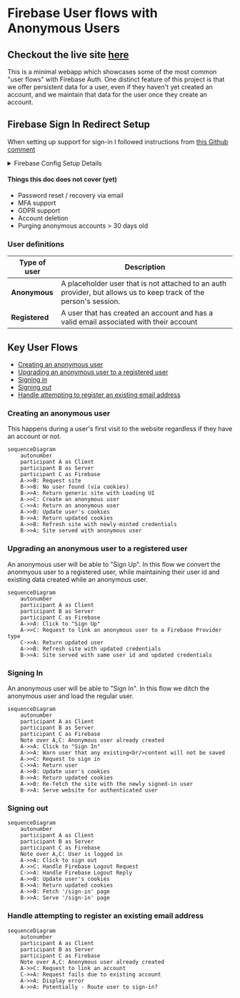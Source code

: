 # Firebase User flows with Anonymous Users

## Checkout the live site [here](https://nextjs-firebase-server-cookies.vercel.app/)

This is a minimal webapp which showcases some of the most common "user flows" with Firebase Auth. One distinct feature of this project is that we offer persistent data for a user, even if they haven't yet created an account, and we maintain that data for the user once they create an account.

## Firebase Sign In Redirect Setup

When setting up support for sign-in I followed instructions from [this Github comment](https://github.com/firebase/firebase-js-sdk/issues/7342#issuecomment-2133453309)

<details>
  <summary>Firebase Config Setup Details</summary>
(Copied directly from that comment)  
For people who use Next.js and do not use Firebase Hosting, try option 3 from https://firebase.google.com/docs/auth/web/redirect-best-practices. I could make it work by following these steps:
 
1. Set `authDomain` to localhost or production-url based on current environment.
2. Use Next.js Rewrites to create a reverse-proxy
3. Add "authorized redirect uris" in Google Cloud.
4. Use --experimental-https flag to make localhost https

[1] In `firebase.ts`, replace the `authDomain` based on the current environment.

```
const env = process.env.NODE_ENV
if (env == "development") {
    firebaseConfig.authDomain = "localhost:<port>";
} else if (env == "production") {
   firebaseConfig.authDomain = "<production-url>";
}
```

[2] In next.config.mjs, add a Rewrite to proxy requests to /\_\_/auth/:path\* to Firebase Auth

```
async rewrites() {
    return [
	{
		source: '/__/auth/:path*',
		destination: 'https://<project>.firebaseapp.com/__/auth/:path*',
	},
    ]
},
```

[3] In Google Cloud > API & Services > Credentials > OAuth 2.0 Client IDs > , add under "Authorized redirect URIs" the following uris:

- [https://localhost:[PORT]](https://localhost:%5BPORT%5D)
- [https://localhost:[PORT]/\_\_/auth/handler](https://localhost:%5BPORT%5D/__/auth/handler)
- https://[PRODUCTION_URL]
- https://[PRODUCTION_URL]/\_\_/auth/handler

From Google Cloud: "Note: It may take 5 minutes to a few hours for settings to take effect" <-- I second that, for me it was 1-2 hours actually.

[4] If you start your Next.js application now in development mode, e.g. `next dev`, make sure to add the `--experimental-https` flag to make localhost use https. With that, you should be able to use `signInWithRedirect` in all browsers, including Safari and Firefox.

</details>

#### Things this doc does not cover (yet)

- Password reset / recovery via email
- MFA support
- GDPR support
- Account deletion
- Purging anonymous accounts > 30 days old

### User definitions

| Type of user   | Description                                                                                                       |
| -------------- | ----------------------------------------------------------------------------------------------------------------- |
| **Anonymous**  | A placeholder user that is not attached to an auth provider, but allows us to keep track of the person's session. |
| **Registered** | A user that has created an account and has a valid email associated with their account                            |

## Key User Flows

- [Creating an anonymous user](#creating-an-anonymous-user)
- [Upgrading an anonymous user to a registered user](#upgrading-an-anonymous-user-to-a-registered-user)
- [Signing in](#signing-in)
- [Signing out](#signing-out)
- [Handle attempting to register an existing email address](#handle-attempting-to-register-an-existing-email-address)

### Creating an anonymous user

This happens during a user's first visit to the website regardless if they have an account or not.

```mermaid
sequenceDiagram
    autonumber
    participant A as Client
    participant B as Server
    participant C as Firebase
    A->>B: Request site
    B->>B: No user found (via cookies)
    B->>A: Return generic site with Loading UI
    A->>C: Create an anonymous user
    C->>A: Return an anonymous user
    A->>B: Update user's cookies
    B->>A: Return updated cookies
    A->>B: Refresh site with newly-minted credentials
    B->>A: Site served with anonymous user
```

### Upgrading an anonymous user to a registered user

An anonymous user will be able to "Sign Up". In this flow we convert the anonmyous user to a registered user, while maintaining their user id and existing data created while an anonymous user.

```mermaid
sequenceDiagram
    autonumber
    participant A as Client
    participant B as Server
    participant C as Firebase
    A->>A: Click to "Sign Up"
    A->>C: Request to link an anonymous user to a Firebase Provider type
    C->>A: Return updated user
    A->>B: Refresh site with updated credentials
    B->>A: Site served with same user id and updated credentials
```

### Signing In

An anonymous user will be able to "Sign In". In this flow we ditch the anonymous user and load the regular user.

```mermaid
sequenceDiagram
    autonumber
    participant A as Client
    participant B as Server
    participant C as Firebase
    Note over A,C: Anonymous user already created
    A->>A: Click to "Sign In"
    A->>A: Warn user that any existing<br/>content will not be saved
    A->>C: Request to sign in
    C->>A: Return user
    A->>B: Update user's cookies
    B->>A: Return updated cookies
    A->>B: Re-fetch the site with the newly signed-in user
    B->>A: Serve website for authenticated user
```

### Signing out

```mermaid
sequenceDiagram
    autonumber
    participant A as Client
    participant B as Server
    participant C as Firebase
    Note over A,C: User is logged in
    A->>A: Click to sign out
    A->>C: Handle Firebase Logout Request
    C->>A: Handle Firebase Logout Reply
    A->>B: Update user's cookies
    B->>A: Return updated cookies
    A->>B: Fetch '/sign-in' page
    B->>A: Serve '/sign-in' page
```

### Handle attempting to register an existing email address

```mermaid
sequenceDiagram
    autonumber
    participant A as Client
    participant B as Server
    participant C as Firebase
    Note over A,C: Anonymous user already created
    A->>C: Request to link an account
    C->>A: Request fails due to existing account
    A->>A: Display error
    A->>A: Potentially - Route user to sign-in?
```
